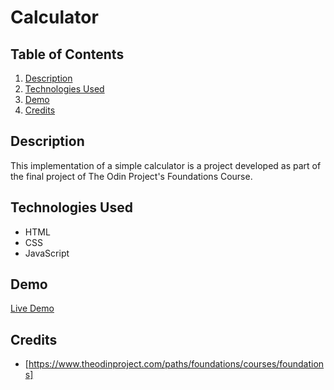 # Calculator

## Table of Contents
1. [Description](#description)
2. [Technologies Used](#technologies-used)
3. [Demo](#demo)
4. [Credits](#credits)

   
## Description
This implementation of a simple calculator is a project developed as part of the final project of The Odin Project's Foundations Course.


## Technologies Used
- HTML
- CSS
- JavaScript


## Demo
[Live Demo](https://seba3510.github.io/Calculator/)

## Credits
- [https://www.theodinproject.com/paths/foundations/courses/foundations]


